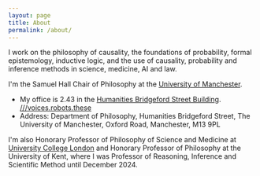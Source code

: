 ```yaml
---
layout: page
title: About
permalink: /about/
---
```


I work on the philosophy of causality, the foundations of probability, formal epistemology, inductive logic, and the use of causality, probability and inference methods in science, medicine, AI and law.

I'm the Samuel Hall Chair of Philosophy at the [University of Manchester](https://www.socialsciences.manchester.ac.uk/philosophy/). 
- My office is 2.43 in the [Humanities Bridgeford Street Building](https://www.manchester.ac.uk/about/maps/interactive-map/?id=32). [///voices.robots.these](https://w3w.co/voices.robots.these)
- Address: Department of Philosophy, Humanities Bridgeford Street, The University of Manchester, Oxford Road, Manchester, M13 9PL

I'm also Honorary Professor of Philosophy of Science and Medicine at [University College London](https://www.ucl.ac.uk/sts/) and Honorary Professor of Philosophy at the University of Kent, where I was Professor of Reasoning, Inference and Scientific Method until December 2024.



